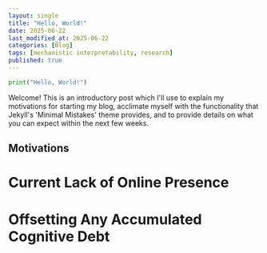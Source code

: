 ```yaml
---
layout: single
title: "Hello, World!"
date: 2025-06-22
last_modified_at: 2025-06-22
categories: [Blog]
tags: [mechanistic interpretability, research]
published: true
---
```



```python
print("Hello, World!")
```

Welcome! This is an introductory post which I'll use to explain my motivations for starting my blog, acclimate myself with the functionality that Jekyll's 'Minimal Mistakes' theme provides, and to provide details on what you can expect within the next few weeks.

## Motivations

# Current Lack of Online Presence

# Offsetting Any Accumulated Cognitive Debt



